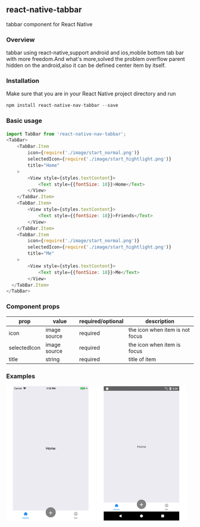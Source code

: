 ## react-native-tabbar

tabbar component for React Native

### Overview
tabbar using react-native,support android and ios,mobile bottom tab bar with more freedom.And what's more,solved the problem overflow parent hidden on the android,also it can be defined center item by itself.

### Installation

Make sure that you are in your React Native project directory and run

```javascript
npm install react-native-nav-tabbar --save
```
### Basic usage

```javascript
import TabBar from 'react-native-nav-tabbar';
<TabBar>
    <TabBar.Item
        icon={require('./image/start_normal.png')}
        selectedIcon={require('./image/start_hightlight.png')}
        title="Home"
    >
        <View style={styles.textContent}>
            <Text style={{fontSize: 18}}>Home</Text>
        </View>
    </TabBar.Item>
    <TabBar.Item>
        <View style={styles.textContent}>
            <Text style={{fontSize: 18}}>Friends</Text>
        </View>
    </TabBar.Item>
    <TabBar.Item
        icon={require('./image/start_normal.png')}
        selectedIcon={require('./image/start_hightlight.png')}
        title="Me"
    >
        <View style={styles.textContent}>
            <Text style={{fontSize: 18}}>Me</Text>
        </View>
  </TabBar.Item>
</TabBar>
```
### Component props

| prop | value | required/optional | description |
| --- | --- | --- | --- |
| icon | image source | required | the icon when item is not focus |
| selectedIcon | image source | required | the icon when item is focus |
| title | string | required | title of item |

### Examples


![](./screenshots/tabbar_ios.gif)
![](./screenshots/tabbar_android.gif)